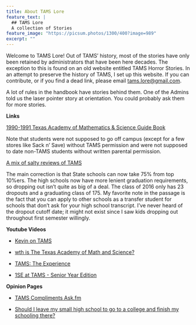 ```yaml
---
title: About TAMS Lore
feature_text: |
  ## TAMS Lore
  A collection of Stories
feature_image: "https://picsum.photos/1300/400?image=989"
excerpt: ""
---
```


Welcome to TAMS Lore! Out of TAMS’ history, most of the stories have only been retained by administrators that have been here decades. The exception to this is found on an old website entitled TAMS Horror Stories. In an attempt to preserve the history of TAMS, I set up this website. If you can contribute, or if you find a dead link, please email <tams.lore@gmail.com>.

A lot of rules in the handbook have stories behind them. One of the Admins told us the laser pointer story at orientation. You could probably ask them for more stories.

__Links__

[1990-1991 Texas Academy of Mathematics & Science Guide Book](http://digital.library.unt.edu/ark:/67531/metadc232275/)

Note that students were not supposed to go off campus (except for a few stores like Sack n’ Save) without TAMS permission and were not supposed to date non-TAMS students without written parental permission. 

[A mix of salty reviews of TAMS](https://docs.google.com/document/d/1SBwMwDzVQX41CILGP-iBjG84XSn6MvIe_bMl_8MzeSg/edit)

The main correction is that State schools can now take 75% from top 10%ers. The high schools now have more lenient graduation requirements, so dropping out isn’t quite as big of a deal. The class of 2016 only has 23 dropouts and a graduating class of 175. My favorite note in the passage is the fact that you can apply to other schools as a transfer student for schools that don’t ask for your high school transcript. I’ve never heard of the dropout cutoff date; it might not exist since I saw kids dropping out throughout first semester willingly.

__Youtube Videos__

* [Kevin on TAMS](https://www.youtube.com/watch?v=5mSlBbbVyjU)

* [wth is The Texas Academy of Math and Science?](https://www.youtube.com/watch?v=okTowceZ0vU)

* [TAMS: The Experience](https://www.youtube.com/watch?v=PNJiyxMRrYg)

* [1SE at TAMS - Senior Year Edition](https://www.youtube.com/watch?v=Ss2eEVrh7RU)


__Opinion Pages__

* [TAMS Compliments Ask.fm](http://ask.fm/tams_compliments)

* [Should I leave my small high school to go to a college and finish my schooling there?](https://www.quora.com/Should-I-leave-my-small-high-school-to-go-to-a-college-and-finish-my-schooling-there)
